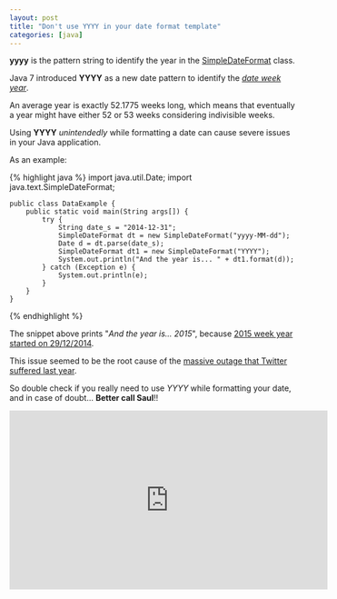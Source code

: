 ```yaml
---
layout: post
title: "Don't use YYYY in your date format template"
categories: [java]
---
```


**yyyy** is the pattern string to identify the year in the [SimpleDateFormat](http://docs.oracle.com/javase/7/docs/api/java/text/SimpleDateFormat.html) class.

Java 7 introduced **YYYY** as a new date pattern to identify the *[date week year](http://en.wikipedia.org/wiki/ISO_week_date)*.

An average year is exactly 52.1775 weeks long, which means that eventually a year might have
either 52 or 53 weeks considering indivisible weeks.

Using **YYYY** *unintendedly* while formatting a date can cause severe issues in your Java application.

As an example:

{% highlight java %}
    import java.util.Date;
    import java.text.SimpleDateFormat;

    public class DataExample {
        public static void main(String args[]) {
            try {
                String date_s = "2014-12-31";
                SimpleDateFormat dt = new SimpleDateFormat("yyyy-MM-dd");
                Date d = dt.parse(date_s);
                SimpleDateFormat dt1 = new SimpleDateFormat("YYYY");
                System.out.println("And the year is... " + dt1.format(d));
            } catch (Exception e) {
                System.out.println(e);
            }
        }
    }
{% endhighlight %}

The snippet above prints "*And the year is... 2015*", because [2015 week year started on 29/12/2014](http://www.epochconverter.com/date-and-time/weeknumbers-by-year.php?year=2014).

This issue seemed to be the root cause of the [massive outage that Twitter suffered last year](http://tech.firstpost.com/news-analysis/twitter-suffers-massive-outage-on-all-online-platforms-back-now-247196.html).

So double check if you really need to use *YYYY* while formatting your date, and in case of doubt... **Better call Saul**!!

<iframe width="560" height="315"
    src="https://www.youtube.com/embed/7404XMzHr-M"
    frameborder="0"
    allowfullscreen>
</iframe>
